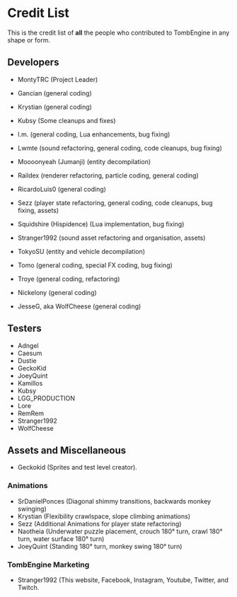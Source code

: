 # Credit List

This is the credit list of **all** the people who contributed to TombEngine in any shape or form. 

## Developers

- MontyTRC (Project Leader)

- Gancian (general coding)
- Krystian (general coding)
- Kubsy (Some cleanups and fixes)
- l.m. (general coding, Lua enhancements, bug fixing)
- Lwmte (sound refactoring, general coding, code cleanups, bug fixing)
- Moooonyeah (Jumanji) (entity decompilation)
- Raildex (renderer refactoring, particle coding, general coding) 
- RicardoLuis0 (general coding)
- Sezz (player state refactoring, general coding, code cleanups, bug fixing, assets)
- Squidshire (Hispidence) (Lua implementation, bug fixing)
- Stranger1992 (sound asset refactoring and organisation, assets)
- TokyoSU (entity and vehicle decompilation)
- Tomo (general coding, special FX coding, bug fixing)
- Troye (general coding, refactoring)
- Nickelony (general coding)
- JesseG, aka WolfCheese (general coding)

## Testers
- Adngel
- Caesum
- Dustie
- GeckoKid
- JoeyQuint
- Kamillos
- Kubsy
- LGG_PRODUCTION
- Lore
- RemRem
- Stranger1992
- WolfCheese

## Assets and Miscellaneous

- Geckokid (Sprites and test level creator).

### Animations
- SrDanielPonces (Diagonal shimmy transitions, backwards monkey swinging)
- Krystian (Flexibility crawlspace, slope climbing animations)
- Sezz (Additional Animations for player state refactoring) 
- Naotheia (Underwater puzzle placement, crouch 180° turn, crawl 180° turn, water surface 180° turn)
- JoeyQuint (Standing 180° turn, monkey swing 180° turn)

### TombEngine Marketing 
- Stranger1992 (This website, Facebook, Instagram, Youtube, Twitter, and Twitch.
